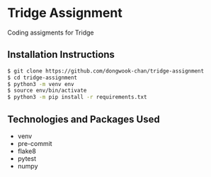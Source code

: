 # Tridge Assignment

Coding assigments for Tridge

## Installation Instructions

```bash
$ git clone https://github.com/dongwook-chan/tridge-assignment
$ cd tridge-assignment
$ python3 -m venv env
$ source env/bin/activate
$ python3 -m pip install -r requirements.txt
```

## Technologies and Packages Used
* venv
* pre-commit
* flake8
* pytest
* numpy